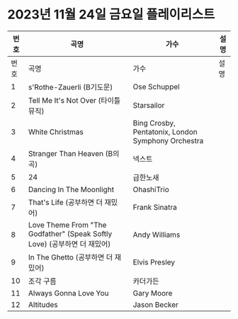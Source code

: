 # 2023년 11월 24일 금요일 플레이리스트

| 번호 | 곡명 | 가수 | 설명 |
|------|------|------|------|
| 번호 | 곡명 | 가수 | 설명 |
| 1 | s'Rothe-Zauerli (B기도문) | Ose Schuppel |  |
| 2 | Tell Me It's Not Over (타이틀 뮤직) | Starsailor |  |
| 3 | White Christmas | Bing Crosby, Pentatonix, London Symphony Orchestra |  |
| 4 | Stranger Than Heaven (B의 곡) | 넥스트 |  |
| 5 | 24 | 급한노새 |  |
| 6 | Dancing In The Moonlight | OhashiTrio |  |
| 7 | That's Life (공부하면 더 재밌어) | Frank Sinatra |  |
| 8 | Love Theme From "The Godfather" (Speak Softly Love) (공부하면 더 재밌어) | Andy Williams |  |
| 9 | In The Ghetto (공부하면 더 재밌어) | Elvis Presley |  |
| 10 | 조각 구름 | 카더가든 |  |
| 11 | Always Gonna Love You | Gary Moore |  |
| 12 | Altitudes | Jason Becker |  |
